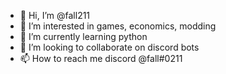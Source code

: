 - 👋 Hi, I’m @fall211
- 👀 I’m interested in games, economics, modding
- 🌱 I’m currently learning python
- 💞️ I’m looking to collaborate on discord bots
- 📫 How to reach me discord @fall#0211

<!---
fall211/fall211 is a ✨ special ✨ repository because its `README.md` (this file) appears on your GitHub profile.
You can click the Preview link to take a look at your changes.
--->

